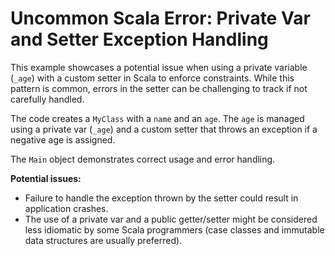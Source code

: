 # Uncommon Scala Error: Private Var and Setter Exception Handling

This example showcases a potential issue when using a private variable (`_age`) with a custom setter in Scala to enforce constraints.  While this pattern is common, errors in the setter can be challenging to track if not carefully handled.

The code creates a `MyClass` with a `name` and an `age`.  The `age` is managed using a private var (`_age`) and a custom setter that throws an exception if a negative age is assigned.

The `Main` object demonstrates correct usage and error handling.

**Potential issues:**

- Failure to handle the exception thrown by the setter could result in application crashes.
- The use of a private var and a public getter/setter might be considered less idiomatic by some Scala programmers (case classes and immutable data structures are usually preferred).